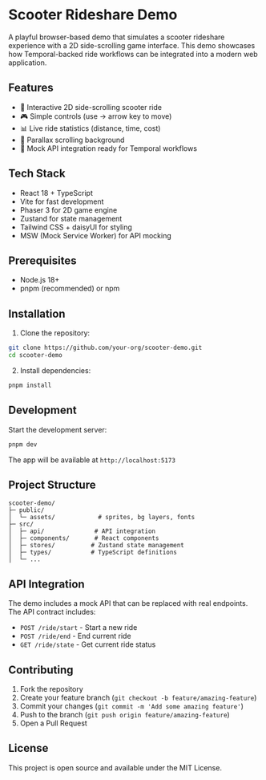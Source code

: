 # Scooter Rideshare Demo

A playful browser-based demo that simulates a scooter rideshare experience with a 2D side-scrolling game interface. This demo showcases how Temporal-backed ride workflows can be integrated into a modern web application.

## Features

- 🛴 Interactive 2D side-scrolling scooter ride
- 🎮 Simple controls (use → arrow key to move)
- 📊 Live ride statistics (distance, time, cost)
- 🎨 Parallax scrolling background
- 🎯 Mock API integration ready for Temporal workflows

## Tech Stack

- React 18 + TypeScript
- Vite for fast development
- Phaser 3 for 2D game engine
- Zustand for state management
- Tailwind CSS + daisyUI for styling
- MSW (Mock Service Worker) for API mocking

## Prerequisites

- Node.js 18+ 
- pnpm (recommended) or npm

## Installation

1. Clone the repository:
```bash
git clone https://github.com/your-org/scooter-demo.git
cd scooter-demo
```

2. Install dependencies:
```bash
pnpm install
```

## Development

Start the development server:

```bash
pnpm dev
```

The app will be available at `http://localhost:5173`

## Project Structure

```
scooter-demo/
├─ public/
│  └─ assets/            # sprites, bg layers, fonts
├─ src/
│  ├─ api/              # API integration
│  ├─ components/       # React components
│  ├─ stores/          # Zustand state management
│  ├─ types/           # TypeScript definitions
│  └─ ...
```

## API Integration

The demo includes a mock API that can be replaced with real endpoints. The API contract includes:

- `POST /ride/start` - Start a new ride
- `POST /ride/end` - End current ride
- `GET /ride/state` - Get current ride status

## Contributing

1. Fork the repository
2. Create your feature branch (`git checkout -b feature/amazing-feature`)
3. Commit your changes (`git commit -m 'Add some amazing feature'`)
4. Push to the branch (`git push origin feature/amazing-feature`)
5. Open a Pull Request

## License

This project is open source and available under the MIT License.
